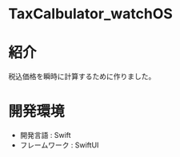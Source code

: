 # TaxCalbulator_watchOS

# 紹介
税込価格を瞬時に計算するために作りました。

# 開発環境
- 開発言語 : Swift  
- フレームワーク : SwiftUI  

